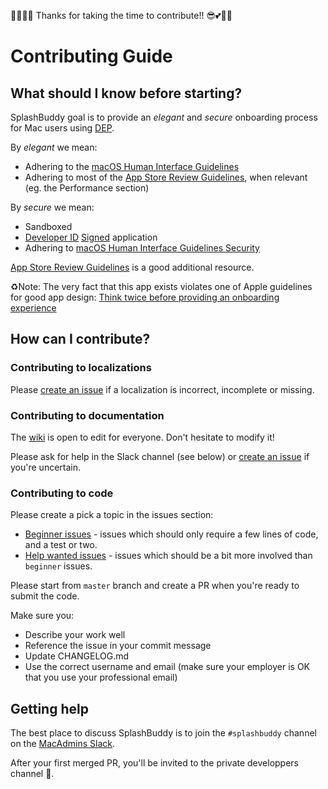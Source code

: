 👏🏼💕😎 Thanks for taking the time to contribute!! 😎💕👏🏼

# Contributing Guide

## What should I know before starting?

SplashBuddy goal is to provide an *elegant* and *secure* onboarding process for Mac users using [DEP](https://www.apple.com/business/dep/). 

By *elegant* we mean: 

- Adhering to the [macOS Human Interface Guidelines](https://developer.apple.com/library/content/documentation/UserExperience/Conceptual/OSXHIGuidelines/index.html#//apple_ref/doc/uid/20000957-CH4-SW1)
- Adhering to most of the [App Store Review Guidelines](https://developer.apple.com/app-store/review/guidelines/#performance), when relevant (eg. the Performance section)

By *secure* we mean:

- Sandboxed
- [Developer ID](https://developer.apple.com/developer-id/) [Signed](https://developer.apple.com/library/content/documentation/Security/Conceptual/CodeSigningGuide/Introduction/Introduction.html) application
- Adhering to [macOS Human Interface Guidelines Security](https://developer.apple.com/library/content/documentation/UserExperience/Conceptual/OSXHIGuidelines/Security.html)

[App Store Review Guidelines](https://developer.apple.com/app-store/review/guidelines/) is a good additional resource. 

♻️Note: The very fact that this app exists violates one of Apple guidelines for good app design: [Think twice before providing an onboarding experience](https://developer.apple.com/library/content/documentation/UserExperience/Conceptual/OSXHIGuidelines/StartStop.html#//apple_ref/doc/uid/20000957-CH5-SW1)

## How can I contribute?

### Contributing to localizations

Please [create an issue](https://github.com/ftiff/SplashBuddy/issues/new) if a localization is incorrect, incomplete or missing. 

### Contributing to documentation

The [wiki](https://github.com/ftiff/SplashBuddy/wiki) is open to edit for everyone. Don't hesitate to modify it!

Please ask for help in the Slack channel (see below) or [create an issue](https://github.com/ftiff/SplashBuddy/issues/new) if you're uncertain.

### Contributing to code

Please create a pick a topic in the issues section:

* [Beginner issues](https://github.com/ftiff/SplashBuddy/labels/beginner) - issues which should only require a few lines of code, and a test or two.
* [Help wanted issues](https://github.com/ftiff/SplashBuddy/labels/help%20wanted) - issues which should be a bit more involved than `beginner` issues.

Please start from `master` branch and create a PR when you're ready to submit the code. 

Make sure you:

- Describe your work well
- Reference the issue in your commit message
- Update CHANGELOG.md
- Use the correct username and email (make sure your employer is OK that you use your professional email)

## Getting help 

The best place to discuss SplashBuddy is to join the `#splashbuddy` channel on the [MacAdmins Slack](https://macadmins.herokuapp.com).

After your first merged PR, you'll be invited to the private developpers channel 👻.